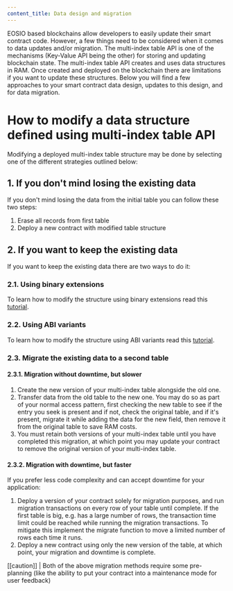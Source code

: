 ```yaml
---
content_title: Data design and migration
---
```


EOSIO based blockchains allow developers to easily update their smart contract code. However, a few things need to be considered when it comes to data updates and/or migration. The multi-index table API is one of the mechanisms (Key-Value API being the other) for storing and updating blockchain state. The multi-index table API creates and uses data structures in RAM. Once created and deployed on the blockchain there are limitations if you want to update these structures. Below you will find a few approaches to your smart contract data design, updates to this design, and for data migration.

# How to modify a data structure defined using multi-index table API

Modifying a deployed multi-index table structure may be done by selecting one of the different strategies outlined below:

## 1. If you don't mind losing the existing data

If you don't mind losing the data from the initial table you can follow these two steps:

1. Erase all records from first table
2. Deploy a new contract with modified table structure

## 2. If you want to keep the existing data

If you want to keep the existing data there are two ways to do it:

### 2.1. Using binary extensions

To learn how to modify the structure using binary extensions read this [tutorial](../09_tutorials/01_binary-extension.md).

### 2.2. Using ABI variants

To learn how to modify the structure using ABI variants read this [tutorial](../09_tutorials/02_abi-variants.md).

### 2.3. Migrate the existing data to a second table

#### 2.3.1. Migration without downtime, but slower

1. Create the new version of your multi-index table alongside the old one.
2. Transfer data from the old table to the new one. You may do so as part of your normal access pattern, first checking the new table to see if the entry you seek is present and if not, check the original table, and if it's present, migrate it while adding the data for the new field, then remove it from the original table to save RAM costs.
3. You must retain both versions of your multi-index table until you have completed this migration, at which point you may update your contract to remove the original version of your multi-index table.

#### 2.3.2. Migration with downtime, but faster

If you prefer less code complexity and can accept downtime for your application:

1. Deploy a version of your contract solely for migration purposes, and run migration transactions on every row of your table until complete. If the first table is big, e.g. has a large number of rows, the transaction time limit could be reached while running the  migration transactions. To mitigate this implement the migrate function to move a limited number of rows each time it runs.
2. Deploy a new contract using only the new version of the table, at which point, your migration and downtime is complete.

[[caution]]
| Both of the above migration methods require some pre-planning (like the ability to put your contract into a maintenance mode for user feedback)
